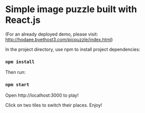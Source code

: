 # Simple image puzzle built with React.js

(For an already deployed demo, please visit: http://hodaee.byethost3.com/picpuzzle/index.html)

In the project directory, use npm to install project dependencies:

### `npm install`

Then run:

### `npm start`

Open http://localhost:3000 to play!

Click on two tiles to switch their places. Enjoy!
